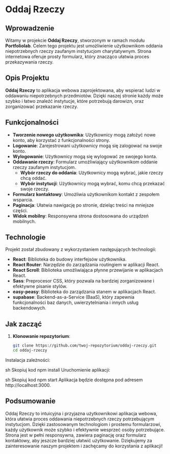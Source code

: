 # Oddaj Rzeczy

## Wprowadzenie

Witamy w projekcie **Oddaj Rzeczy**, stworzonym w ramach modułu **Portfoliolab**. Celem tego projektu jest umożliwienie użytkownikom oddania niepotrzebnych rzeczy zaufanym instytucjom charytatywnym. Strona internetowa oferuje prosty formularz, który znacząco ułatwia proces przekazywania rzeczy.

## Opis Projektu

**Oddaj Rzeczy** to aplikacja webowa zaprojektowana, aby wspierać ludzi w oddawaniu niepotrzebnych przedmiotów. Dzięki naszej stronie każdy może szybko i łatwo znaleźć instytucje, które potrzebują darowizn, oraz zorganizować przekazanie rzeczy.

## Funkcjonalności

- **Tworzenie nowego użytkownika**: Użytkownicy mogą założyć nowe konto, aby korzystać z funkcjonalności strony.
- **Logowanie**: Zarejestrowani użytkownicy mogą się zalogować na swoje konto.
- **Wylogowanie**: Użytkownicy mogą się wylogować ze swojego konta.
- **Oddawanie rzeczy**: Formularz umożliwiający użytkownikom oddanie rzeczy zaufanym instytucjom.
  - **Wybór rzeczy do oddania**: Użytkownicy mogą wybrać, jakie rzeczy chcą oddać.
  - **Wybór instytucji**: Użytkownicy mogą wybrać, komu chcą przekazać swoje rzeczy.
- **Formularz kontaktowy**: Umożliwia użytkownikom kontakt z zespołem wsparcia.
- **Paginacja**: Ułatwia nawigację po stronie, dzieląc treści na mniejsze części.
- **Widok mobilny**: Responsywna strona dostosowana do urządzeń mobilnych.

## Technologie

Projekt został zbudowany z wykorzystaniem następujących technologii:

- **React**: Biblioteka do budowy interfejsów użytkownika.
- **React Router**: Narzędzie do zarządzania routingiem w aplikacji React.
- **React Scroll**: Biblioteka umożliwiająca płynne przewijanie w aplikacjach React.
- **Sass**: Preprocesor CSS, który pozwala na bardziej zorganizowane i efektywne pisanie stylów.
- **easy-peasy**: Biblioteka do zarządzania stanem w aplikacjach React.
- **supabase**: Backend-as-a-Service (BaaS), który zapewnia funkcjonalności baz danych, uwierzytelniania i innych usług backendowych.

## Jak zacząć

1. **Klonowanie repozytorium**:
   ```sh
   git clone https://github.com/twoj-repozytorium/oddaj-rzeczy.git
   cd oddaj-rzeczy

Instalacja zależności:

sh
Skopiuj kod
npm install
Uruchomienie aplikacji:

sh
Skopiuj kod
npm start
Aplikacja będzie dostępna pod adresem http://localhost:3000.

## Podsumowanie
Oddaj Rzeczy to intuicyjna i przyjazna użytkownikowi aplikacja webowa, która ułatwia proces oddawania niepotrzebnych rzeczy potrzebującym instytucjom. Dzięki zastosowanym technologiom i prostemu formularzowi, każdy użytkownik może szybko i efektywnie wesprzeć osoby potrzebujące. Strona jest w pełni responsywna, zawiera paginację oraz formularz kontaktowy, aby jeszcze bardziej ułatwić użytkowanie. Dziękujemy za zainteresowanie naszym projektem i zachęcamy do korzystania z aplikacji!

